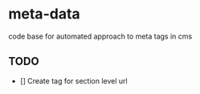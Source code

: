 # meta-data
code base for automated approach to meta tags in cms

## TODO
- [] Create tag for section level url
